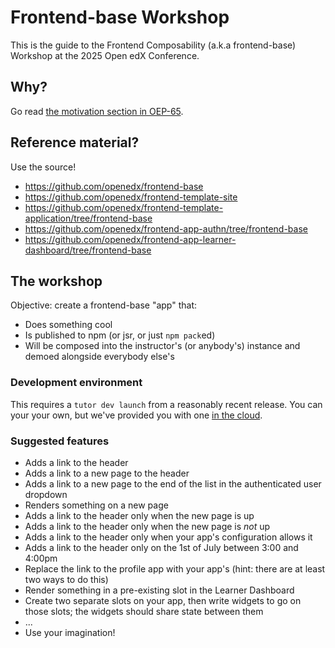 # Frontend-base Workshop

This is the guide to the Frontend Composability (a.k.a frontend-base) Workshop at the 2025 Open edX Conference.

## Why?

Go read [the motivation section in OEP-65](https://open-edx-proposals.readthedocs.io/en/latest/architectural-decisions/oep-0065-arch-frontend-composability.html#motivation).

## Reference material?

Use the source!

* https://github.com/openedx/frontend-base
* https://github.com/openedx/frontend-template-site
* https://github.com/openedx/frontend-template-application/tree/frontend-base
* https://github.com/openedx/frontend-app-authn/tree/frontend-base
* https://github.com/openedx/frontend-app-learner-dashboard/tree/frontend-base

## The workshop

Objective: create a frontend-base "app" that:

* Does something cool
* Is published to npm (or jsr, or just `npm pack`ed)
* Will be composed into the instructor's (or anybody's) instance and demoed alongside everybody else's

### Development environment

This requires a `tutor dev launch` from a reasonably recent release.  You can your your own, but we've provided you with one [in the cloud](docs/connect_to_vm.md).

### Suggested features

* Adds a link to the header
* Adds a link to a new page to the header
* Adds a link to a new page to the end of the list in the authenticated user dropdown
* Renders something on a new page
* Adds a link to the header only when the new page is up
* Adds a link to the header only when the new page is _not_ up
* Adds a link to the header only when your app's configuration allows it
* Adds a link to the header only on the 1st of July between 3:00 and 4:00pm
* Replace the link to the profile app with your app's (hint: there are at least two ways to do this)
* Render something in a pre-existing slot in the Learner Dashboard
* Create two separate slots on your app, then write widgets to go on those slots; the widgets should share state between them
* ...
* Use your imagination!
